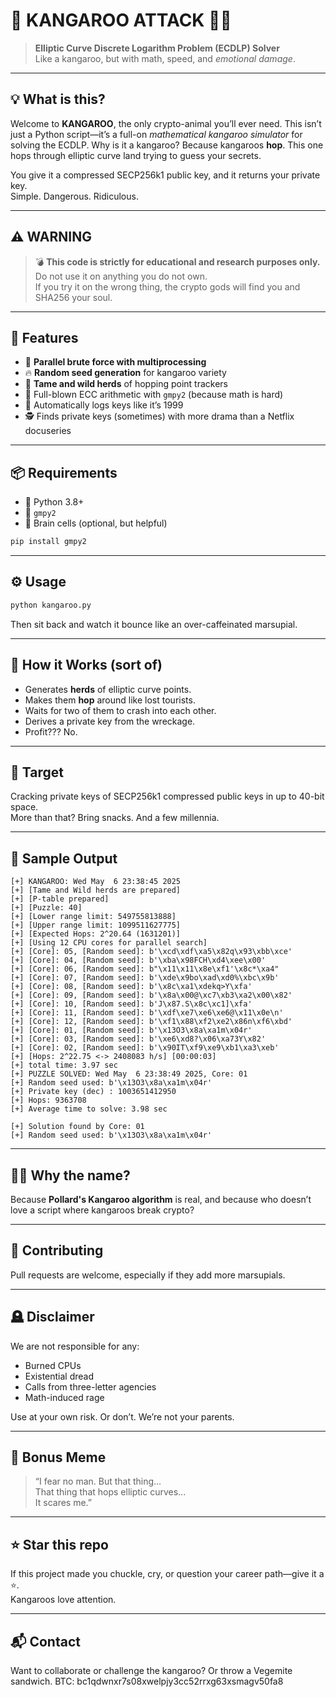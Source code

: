 

# 🦘 KANGAROO ATTACK 🧠🔨  
> **Elliptic Curve Discrete Logarithm Problem (ECDLP) Solver**  
> Like a kangaroo, but with math, speed, and *emotional damage*.

---

## 💡 What is this?

Welcome to **KANGAROO**, the only crypto-animal you’ll ever need. This isn’t just a Python script—it’s a full-on *mathematical kangaroo simulator* for solving the ECDLP. Why is it a kangaroo? Because kangaroos **hop**. This one hops through elliptic curve land trying to guess your secrets.

You give it a compressed SECP256k1 public key, and it returns your private key.  
Simple. Dangerous. Ridiculous.

---

## ⚠️ WARNING

> 💣 **This code is strictly for educational and research purposes only.**  
> Do not use it on anything you do not own.  
> If you try it on the wrong thing, the crypto gods will find you and SHA256 your soul.

---

## 🧪 Features

- 🚀 **Parallel brute force with multiprocessing**  
- 🔥 **Random seed generation** for kangaroo variety  
- 🐑 **Tame and wild herds** of hopping point trackers  
- 🧮 Full-blown ECC arithmetic with `gmpy2` (because math is hard)  
- 📝 Automatically logs keys like it’s 1999  
- 🕵️ Finds private keys (sometimes) with more drama than a Netflix docuseries  

---

## 📦 Requirements

- 🐍 Python 3.8+
- 🧮 `gmpy2`
- 🧠 Brain cells (optional, but helpful)

```bash
pip install gmpy2
```

---

## ⚙️ Usage

```bash
python kangaroo.py
```

Then sit back and watch it bounce like an over-caffeinated marsupial.

---

## 🧠 How it Works (sort of)

- Generates **herds** of elliptic curve points.
- Makes them **hop** around like lost tourists.
- Waits for two of them to crash into each other.
- Derives a private key from the wreckage.
- Profit??? No.

---

## 🎯 Target

Cracking private keys of SECP256k1 compressed public keys in up to 40-bit space.  
More than that? Bring snacks. And a few millennia.

---

## 📸 Sample Output

```
[+] KANGAROO: Wed May  6 23:38:45 2025
[+] [Tame and Wild herds are prepared]
[+] [P-table prepared]
[+] [Puzzle: 40]
[+] [Lower range limit: 549755813888]
[+] [Upper range limit: 1099511627775]
[+] [Expected Hops: 2^20.64 (1631201)]
[+] [Using 12 CPU cores for parallel search]
[+] [Core]: 05, [Random seed]: b'\xcd\xdf\xa5\x82q\x93\xbb\xce'
[+] [Core]: 04, [Random seed]: b'\xba\x98FCH\xd4\xee\x00'
[+] [Core]: 06, [Random seed]: b"\x11\x11\x8e\xf1'\x8c*\xa4"
[+] [Core]: 07, [Random seed]: b'\xde\x9bo\xad\xd0%\xbc\x9b'
[+] [Core]: 08, [Random seed]: b'\x8c\xa1\xdekq>Y\xfa'
[+] [Core]: 09, [Random seed]: b'\x8a\x00@\xc7\xb3\xa2\x00\x82'
[+] [Core]: 10, [Random seed]: b'J\x87.S\x8c\xc1]\xfa'
[+] [Core]: 11, [Random seed]: b'\xdf\xe7\xe6\xe6@\x11\x0e\n'
[+] [Core]: 12, [Random seed]: b'\xf1\x88\xf2\xe2\x86n\xf6\xbd'
[+] [Core]: 01, [Random seed]: b'\x13O3\x8a\xa1m\x04r'
[+] [Core]: 03, [Random seed]: b'\xe6\xd8?\x06\xa73Y\x82'
[+] [Core]: 02, [Random seed]: b'\x90IT\xf9\xe9\xb1\xa3\xeb'
[+] [Hops: 2^22.75 <-> 2408083 h/s] [00:00:03]
[+] total time: 3.97 sec
[+] PUZZLE SOLVED: Wed May  6 23:38:49 2025, Core: 01 
[+] Random seed used: b'\x13O3\x8a\xa1m\x04r' 
[+] Private key (dec) : 1003651412950 
[+] Hops: 9363708
[+] Average time to solve: 3.98 sec

[+] Solution found by Core: 01
[+] Random seed used: b'\x13O3\x8a\xa1m\x04r'

```

---

## 🧛‍♂️ Why the name?

Because **Pollard's Kangaroo algorithm** is real, and because who doesn’t love a script where kangaroos break crypto?

---

## 🤖 Contributing

Pull requests are welcome, especially if they add more marsupials.

---

## 🪦 Disclaimer

We are not responsible for any:

- Burned CPUs
- Existential dread
- Calls from three-letter agencies
- Math-induced rage

Use at your own risk. Or don’t. We’re not your parents.

---

## 🐸 Bonus Meme

> “I fear no man. But that thing…  
> That thing that hops elliptic curves...  
> It scares me.”

---

## ⭐ Star this repo

If this project made you chuckle, cry, or question your career path—give it a ⭐.  
Kangaroos love attention.

---

## 📬 Contact

Want to collaborate or challenge the kangaroo? 
Or throw a Vegemite sandwich.
BTC: bc1qdwnxr7s08xwelpjy3cc52rrxg63xsmagv50fa8
